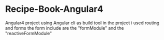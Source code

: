 # Recipe-Book-Angular4
Angular4 project using  Angular cli as build tool
in the project i used routing and forms 
the form include are the "formModule" and the "reactiveFormModule"

